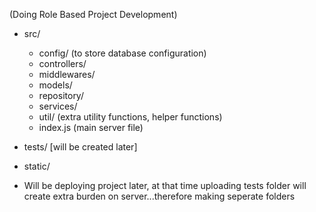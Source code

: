 (Doing Role Based Project Development)

- src/
    - config/ (to store database configuration)
    - controllers/
    - middlewares/
    - models/
    - repository/
    - services/
    - util/ (extra utility functions, helper functions)
    - index.js (main server file)
- tests/ [will be created later]
- static/

- Will be deploying project later, at that time uploading tests folder will create extra burden on server...therefore making seperate folders
